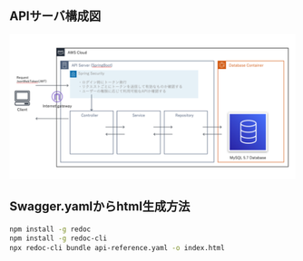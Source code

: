 ## APIサーバ構成図

![](https://github.com/GrahamSolution/documents/blob/master/intranet-development/web-api/img/api-server-structure.png)

## Swagger.yamlからhtml生成方法

 ```bash
 npm install -g redoc
 npm install -g redoc-cli
 npx redoc-cli bundle api-reference.yaml -o index.html
 ```
